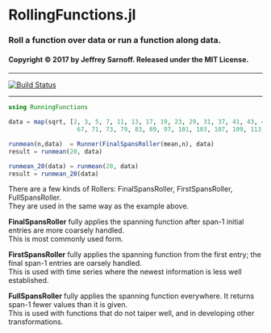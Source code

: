 # RollingFunctions.jl

### Roll a function over data or run a function along data.

#### Copyright © 2017 by Jeffrey Sarnoff.  Released under the MIT License.

-----

[![Build Status](https://travis-ci.org/JeffreySarnoff/RollingFunctions.jl.svg?branch=master)](https://travis-ci.org/JeffreySarnoff/RollingFunctions.jl)

-----

```julia
using RunningFunctions

data = map(sqrt, [2, 3, 5, 7, 11, 13, 17, 19, 23, 29, 31, 37, 41, 43, 47, 53, 59, 61,
                   67, 71, 73, 79, 83, 89, 97, 101, 103, 107, 109, 113, 127, 131, 137 ]);

runmean(n,data)  = Runner(FinalSpansRoller(mean,n), data)
result = runmean(20, data)

runmean_20(data) = runmean(20, data)
result = runmean_20(data)
```

There are a few kinds of Rollers: FinalSpansRoller, FirstSpansRoller, FullSpansRoller.    
They are used in the same way as the example above.    

**FinalSpansRoller** fully applies the spanning function after span-1 initial entries are more coarsely handled.    
This is most commonly used form.

**FirstSpansRoller** fully applies the spanning function from the first entry; the final span-1 entries are oarsely handled.    
This is used with time series where the newest information is less well established.

**FullSpansRoller** fully applies the spanning function everywhere.  It returns span-1 fewer values than it is given.    
This is used with functions that do not taiper well, and in developing other transformations.
